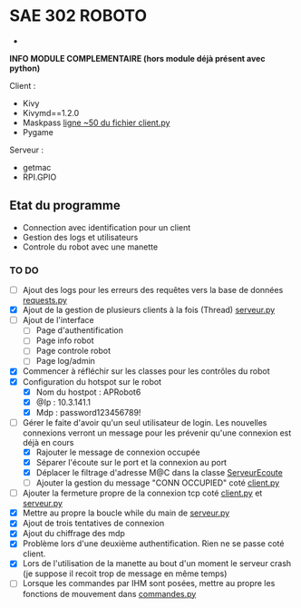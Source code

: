 # SAE 302 ROBOTO

- 

**INFO MODULE COMPLEMENTAIRE (hors module déjà présent avec python)**

Client : 
- Kivy
- Kivymd==1.2.0
- Maskpass [ligne ~50 du fichier client.py](https://github.com/SpiizN/POO-SAE-302/tree/main/code/client.py)
- Pygame

Serveur : 
- getmac
- RPI.GPIO


## Etat du programme

- Connection avec identification pour un client
- Gestion des logs et utilisateurs
- Controle du robot avec une manette

### TO DO

- [ ] Ajout des logs pour les erreurs des requêtes vers la base de données [requests.py](https://github.com/SpiizN/POO-SAE-302/tree/main/code/sub/requests.py)
- [X] Ajout de la gestion de plusieurs clients à la fois (Thread) [serveur.py](https://github.com/SpiizN/POO-SAE-302/tree/main/code/serveur.py)
- [ ] Ajout de l'interface
    - [ ] Page d'authentification
    - [ ] Page info robot
    - [ ] Page controle robot
    - [ ] Page log/admin
- [X] Commencer à réfléchir sur les classes pour les contrôles du robot
- [X] Configuration du hotspot sur le robot
    - [X] Nom du hostpot : APRobot6
    - [X] @Ip : 10.3.141.1
    - [X] Mdp : password123456789!
- [ ] Gérer le faite d'avoir qu'un seul utilisateur de login. Les nouvelles connexions verront un message pour les prévenir qu'une connexion est déjà en cours 
    - [X] Rajouter le message de connexion occupée
    - [X] Séparer l'écoute sur le port et la connexion au port
    - [X] Déplacer le filtrage d'adresse M@C dans la classe [ServeurEcoute](https://github.com/SpiizN/POO-SAE-302/tree/main/code/serveur.py)
    - [ ] Ajouter la gestion du message "CONN OCCUPIED" coté [client.py](https://github.com/SpiizN/POO-SAE-302/tree/main/code/client.py)
- [ ] Ajouter la fermeture propre de la connexion tcp coté [client.py](https://github.com/SpiizN/POO-SAE-302/tree/main/code/client.py) et [serveur.py](https://github.com/SpiizN/POO-SAE-302/tree/main/code/serveur.py)
- [X] Mettre au propre la boucle while du main de [serveur.py](https://github.com/SpiizN/POO-SAE-302/tree/main/code/serveur.py)
- [X] Ajout de trois tentatives de connexion
- [X] Ajout du chiffrage des mdp
- [X] Problème lors d'une deuxième authentification. Rien ne se passe coté client.
- [X] Lors de l'utilisation de la manette au bout d'un moment le serveur crash (je suppose il recoit trop de message en même temps)
- [ ] Lorsque les commandes par IHM sont posées, mettre au propre les fonctions de mouvement dans [commandes.py](https://github.com/SpiizN/POO-SAE-302/tree/main/code/sub/commandes.py)

